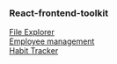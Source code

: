 ### React-frontend-toolkit
[File Explorer](file-explorer-ten-blush.vercel.app) <br/>
[Employee management](https://emp-management-umber.vercel.app/) <br/>
[Habit Tracker](https://habit-tracker-rho-opal.vercel.app/)